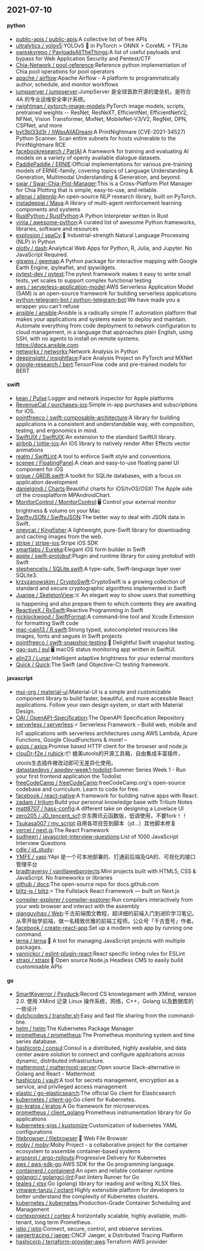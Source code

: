## 2021-07-10

#### python
* [public-apis / public-apis](https://github.com/public-apis/public-apis):A collective list of free APIs
* [ultralytics / yolov5](https://github.com/ultralytics/yolov5):YOLOv5
🚀
in PyTorch > ONNX > CoreML > TFLite
* [swisskyrepo / PayloadsAllTheThings](https://github.com/swisskyrepo/PayloadsAllTheThings):A list of useful payloads and bypass for Web Application Security and Pentest/CTF
* [Chia-Network / pool-reference](https://github.com/Chia-Network/pool-reference):Reference python implementation of Chia pool operations for pool operators
* [apache / airflow](https://github.com/apache/airflow):Apache Airflow - A platform to programmatically author, schedule, and monitor workflows
* [jumpserver / jumpserver](https://github.com/jumpserver/jumpserver):JumpServer 是全球首款开源的堡垒机，是符合 4A 的专业运维安全审计系统。
* [rwightman / pytorch-image-models](https://github.com/rwightman/pytorch-image-models):PyTorch image models, scripts, pretrained weights -- ResNet, ResNeXT, EfficientNet, EfficientNetV2, NFNet, Vision Transformer, MixNet, MobileNet-V3/V2, RegNet, DPN, CSPNet, and more
* [byt3bl33d3r / ItWasAllADream](https://github.com/byt3bl33d3r/ItWasAllADream):A PrintNightmare (CVE-2021-34527) Python Scanner. Scan entire subnets for hosts vulnerable to the PrintNightmare RCE
* [facebookresearch / ParlAI](https://github.com/facebookresearch/ParlAI):A framework for training and evaluating AI models on a variety of openly available dialogue datasets.
* [PaddlePaddle / ERNIE](https://github.com/PaddlePaddle/ERNIE):Official implementations for various pre-training models of ERNIE-family, covering topics of Language Understanding & Generation, Multimodal Understanding & Generation, and beyond.
* [swar / Swar-Chia-Plot-Manager](https://github.com/swar/Swar-Chia-Plot-Manager):This is a Cross-Platform Plot Manager for Chia Plotting that is simple, easy-to-use, and reliable.
* [allenai / allennlp](https://github.com/allenai/allennlp):An open-source NLP research library, built on PyTorch.
* [instadeepai / Mava](https://github.com/instadeepai/Mava):A library of multi-agent reinforcement learning components and systems
* [RustPython / RustPython](https://github.com/RustPython/RustPython):A Python Interpreter written in Rust
* [vinta / awesome-python](https://github.com/vinta/awesome-python):A curated list of awesome Python frameworks, libraries, software and resources
* [explosion / spaCy](https://github.com/explosion/spaCy):💫
Industrial-strength Natural Language Processing (NLP) in Python
* [plotly / dash](https://github.com/plotly/dash):Analytical Web Apps for Python, R, Julia, and Jupyter. No JavaScript Required.
* [giswqs / geemap](https://github.com/giswqs/geemap):A Python package for interactive mapping with Google Earth Engine, ipyleaflet, and ipywidgets.
* [pytest-dev / pytest](https://github.com/pytest-dev/pytest):The pytest framework makes it easy to write small tests, yet scales to support complex functional testing
* [aws / serverless-application-model](https://github.com/aws/serverless-application-model):AWS Serverless Application Model (SAM) is an open-source framework for building serverless applications
* [python-telegram-bot / python-telegram-bot](https://github.com/python-telegram-bot/python-telegram-bot):We have made you a wrapper you can't refuse
* [ansible / ansible](https://github.com/ansible/ansible):Ansible is a radically simple IT automation platform that makes your applications and systems easier to deploy and maintain. Automate everything from code deployment to network configuration to cloud management, in a language that approaches plain English, using SSH, with no agents to install on remote systems. https://docs.ansible.com.
* [networkx / networkx](https://github.com/networkx/networkx):Network Analysis in Python
* [deepinsight / insightface](https://github.com/deepinsight/insightface):Face Analysis Project on PyTorch and MXNet
* [google-research / bert](https://github.com/google-research/bert):TensorFlow code and pre-trained models for BERT

#### swift
* [kean / Pulse](https://github.com/kean/Pulse):Logger and network inspector for Apple platforms
* [RevenueCat / purchases-ios](https://github.com/RevenueCat/purchases-ios):Simple in-app purchases and subscriptions for iOS.
* [pointfreeco / swift-composable-architecture](https://github.com/pointfreeco/swift-composable-architecture):A library for building applications in a consistent and understandable way, with composition, testing, and ergonomics in mind.
* [SwiftUIX / SwiftUIX](https://github.com/SwiftUIX/SwiftUIX):An extension to the standard SwiftUI library.
* [airbnb / lottie-ios](https://github.com/airbnb/lottie-ios):An iOS library to natively render After Effects vector animations
* [realm / SwiftLint](https://github.com/realm/SwiftLint):A tool to enforce Swift style and conventions.
* [scenee / FloatingPanel](https://github.com/scenee/FloatingPanel):A clean and easy-to-use floating panel UI component for iOS
* [groue / GRDB.swift](https://github.com/groue/GRDB.swift):A toolkit for SQLite databases, with a focus on application development
* [danielgindi / Charts](https://github.com/danielgindi/Charts):Beautiful charts for iOS/tvOS/OSX! The Apple side of the crossplatform MPAndroidChart.
* [MonitorControl / MonitorControl](https://github.com/MonitorControl/MonitorControl):🖥
Control your external monitor brightness & volume on your Mac
* [SwiftyJSON / SwiftyJSON](https://github.com/SwiftyJSON/SwiftyJSON):The better way to deal with JSON data in Swift.
* [onevcat / Kingfisher](https://github.com/onevcat/Kingfisher):A lightweight, pure-Swift library for downloading and caching images from the web.
* [stripe / stripe-ios](https://github.com/stripe/stripe-ios):Stripe iOS SDK
* [xmartlabs / Eureka](https://github.com/xmartlabs/Eureka):Elegant iOS form builder in Swift
* [apple / swift-protobuf](https://github.com/apple/swift-protobuf):Plugin and runtime library for using protobuf with Swift
* [stephencelis / SQLite.swift](https://github.com/stephencelis/SQLite.swift):A type-safe, Swift-language layer over SQLite3.
* [krzyzanowskim / CryptoSwift](https://github.com/krzyzanowskim/CryptoSwift):CryptoSwift is a growing collection of standard and secure cryptographic algorithms implemented in Swift
* [Juanpe / SkeletonView](https://github.com/Juanpe/SkeletonView):☠️
An elegant way to show users that something is happening and also prepare them to which contents they are awaiting
* [ReactiveX / RxSwift](https://github.com/ReactiveX/RxSwift):Reactive Programming in Swift
* [nicklockwood / SwiftFormat](https://github.com/nicklockwood/SwiftFormat):A command-line tool and Xcode Extension for formatting Swift code
* [mac-cain13 / R.swift](https://github.com/mac-cain13/R.swift):Strong typed, autocompleted resources like images, fonts and segues in Swift projects
* [pointfreeco / swift-snapshot-testing](https://github.com/pointfreeco/swift-snapshot-testing):📸
Delightful Swift snapshot testing.
* [gao-sun / eul](https://github.com/gao-sun/eul):🖥️
macOS status monitoring app written in SwiftUI.
* [alin23 / Lunar](https://github.com/alin23/Lunar):Intelligent adaptive brightness for your external monitors
* [Quick / Quick](https://github.com/Quick/Quick):The Swift (and Objective-C) testing framework.

#### javascript
* [mui-org / material-ui](https://github.com/mui-org/material-ui):Material-UI is a simple and customizable component library to build faster, beautiful, and more accessible React applications. Follow your own design system, or start with Material Design.
* [OAI / OpenAPI-Specification](https://github.com/OAI/OpenAPI-Specification):The OpenAPI Specification Repository
* [serverless / serverless](https://github.com/serverless/serverless):⚡
Serverless Framework – Build web, mobile and IoT applications with serverless architectures using AWS Lambda, Azure Functions, Google CloudFunctions & more! –
* [axios / axios](https://github.com/axios/axios):Promise based HTTP client for the browser and node.js
* [clouDr-f2e / rubick](https://github.com/clouDr-f2e/rubick):📦
媲美utools的开源工具箱，自由集成丰富插件，utools生态插件微改动即可无差异化使用。
* [datastaxdevs / appdev-week1-todolist](https://github.com/datastaxdevs/appdev-week1-todolist):Summer Series Week 1 - Run your first frontend application the Todolist
* [freeCodeCamp / freeCodeCamp](https://github.com/freeCodeCamp/freeCodeCamp):freeCodeCamp.org's open-source codebase and curriculum. Learn to code for free.
* [facebook / react-native](https://github.com/facebook/react-native):A framework for building native apps with React.
* [zadam / trilium](https://github.com/zadam/trilium):Build your personal knowledge base with Trilium Notes
* [matt8707 / hass-config](https://github.com/matt8707/hass-config):A different take on designing a Lovelace UI
* [zero205 / JD_tencent_scf](https://github.com/zero205/JD_tencent_scf):京东腾讯云函数版，低调使用，不要fork！！
* [Tsukasa007 / my_script](https://github.com/Tsukasa007/my_script):自用各项目签到脚本（jd...）其他脚本修复
* [vercel / next.js](https://github.com/vercel/next.js):The React Framework
* [sudheerj / javascript-interview-questions](https://github.com/sudheerj/javascript-interview-questions):List of 1000 JavaScript Interview Questions
* [cdle / jd_study](https://github.com/cdle/jd_study):
* [YMFE / yapi](https://github.com/YMFE/yapi):YApi 是一个可本地部署的、打通前后端及QA的、可视化的接口管理平台
* [bradtraversy / vanillawebprojects](https://github.com/bradtraversy/vanillawebprojects):Mini projects built with HTML5, CSS & JavaScript. No frameworks or libraries
* [github / docs](https://github.com/github/docs):The open-source repo for docs.github.com
* [blitz-js / blitz](https://github.com/blitz-js/blitz):⚡️
The Fullstack React Framework — built on Next.js
* [compiler-explorer / compiler-explorer](https://github.com/compiler-explorer/compiler-explorer):Run compilers interactively from your web browser and interact with the assembly
* [qianguyihao / Web](https://github.com/qianguyihao/Web):千古前端图文教程，超详细的前端入门到进阶学习笔记。从零开始学前端，做一名精致优雅的前端工程师。公众号「千古壹号」作者。
* [facebook / create-react-app](https://github.com/facebook/create-react-app):Set up a modern web app by running one command.
* [lerna / lerna](https://github.com/lerna/lerna):🐉
A tool for managing JavaScript projects with multiple packages.
* [yannickcr / eslint-plugin-react](https://github.com/yannickcr/eslint-plugin-react):React specific linting rules for ESLint
* [strapi / strapi](https://github.com/strapi/strapi):🚀
Open source Node.js Headless CMS to easily build customisable APIs

#### go
* [SmartKeyerror / Psyduck](https://github.com/SmartKeyerror/Psyduck):Record CS knowlegement with XMind, version 2.0. 使用 XMind 记录 Linux 操作系统，网络，C++，Golang 以及数据库的一些设计
* [dutchcoders / transfer.sh](https://github.com/dutchcoders/transfer.sh):Easy and fast file sharing from the command-line.
* [helm / helm](https://github.com/helm/helm):The Kubernetes Package Manager
* [prometheus / prometheus](https://github.com/prometheus/prometheus):The Prometheus monitoring system and time series database.
* [hashicorp / consul](https://github.com/hashicorp/consul):Consul is a distributed, highly available, and data center aware solution to connect and configure applications across dynamic, distributed infrastructure.
* [mattermost / mattermost-server](https://github.com/mattermost/mattermost-server):Open source Slack-alternative in Golang and React - Mattermost
* [hashicorp / vault](https://github.com/hashicorp/vault):A tool for secrets management, encryption as a service, and privileged access management
* [elastic / go-elasticsearch](https://github.com/elastic/go-elasticsearch):The official Go client for Elasticsearch
* [kubernetes / client-go](https://github.com/kubernetes/client-go):Go client for Kubernetes.
* [go-kratos / kratos](https://github.com/go-kratos/kratos):A Go framework for microservices.
* [prometheus / client_golang](https://github.com/prometheus/client_golang):Prometheus instrumentation library for Go applications
* [kubernetes-sigs / kustomize](https://github.com/kubernetes-sigs/kustomize):Customization of kubernetes YAML configurations
* [filebrowser / filebrowser](https://github.com/filebrowser/filebrowser):📂
Web File Browser
* [moby / moby](https://github.com/moby/moby):Moby Project - a collaborative project for the container ecosystem to assemble container-based systems
* [argoproj / argo-rollouts](https://github.com/argoproj/argo-rollouts):Progressive Delivery for Kubernetes
* [aws / aws-sdk-go](https://github.com/aws/aws-sdk-go):AWS SDK for the Go programming language.
* [containerd / containerd](https://github.com/containerd/containerd):An open and reliable container runtime
* [golangci / golangci-lint](https://github.com/golangci/golangci-lint):Fast linters Runner for Go
* [tealeg / xlsx](https://github.com/tealeg/xlsx):Go (golang) library for reading and writing XLSX files.
* [vmware-tanzu / octant](https://github.com/vmware-tanzu/octant):Highly extensible platform for developers to better understand the complexity of Kubernetes clusters.
* [kubernetes / kubernetes](https://github.com/kubernetes/kubernetes):Production-Grade Container Scheduling and Management
* [cortexproject / cortex](https://github.com/cortexproject/cortex):A horizontally scalable, highly available, multi-tenant, long term Prometheus.
* [istio / istio](https://github.com/istio/istio):Connect, secure, control, and observe services.
* [jaegertracing / jaeger](https://github.com/jaegertracing/jaeger):CNCF Jaeger, a Distributed Tracing Platform
* [hashicorp / terraform-provider-aws](https://github.com/hashicorp/terraform-provider-aws):Terraform AWS provider
